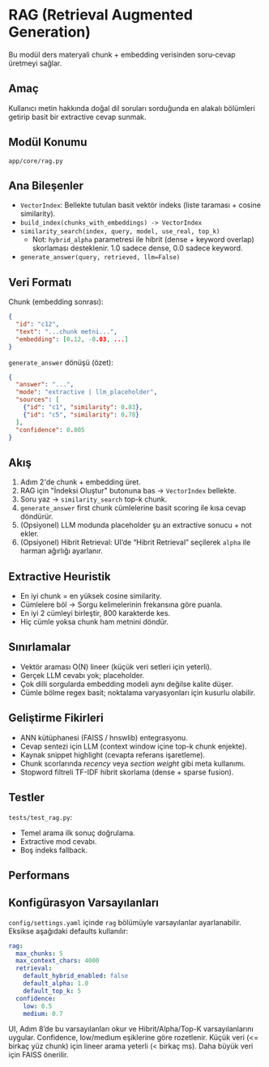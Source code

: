 # RAG (Retrieval Augmented Generation)

Bu modül ders materyali chunk + embedding verisinden soru-cevap üretmeyi sağlar.

## Amaç
Kullanıcı metin hakkında doğal dil soruları sorduğunda en alakalı bölümleri getirip basit bir extractive cevap sunmak.

## Modül Konumu
`app/core/rag.py`

## Ana Bileşenler
- `VectorIndex`: Bellekte tutulan basit vektör indeks (liste taraması + cosine similarity).
- `build_index(chunks_with_embeddings) -> VectorIndex`
- `similarity_search(index, query, model, use_real, top_k)`
  - Not: `hybrid_alpha` parametresi ile hibrit (dense + keyword overlap) skorlaması desteklenir. 1.0 sadece dense, 0.0 sadece keyword.
- `generate_answer(query, retrieved, llm=False)`

## Veri Formatı
Chunk (embedding sonrası):
```json
{
  "id": "c12",
  "text": "...chunk metni...",
  "embedding": [0.12, -0.03, ...]
}
```

`generate_answer` dönüşü (özet):
```json
{
  "answer": "...",
  "mode": "extractive | llm_placeholder",
  "sources": [
    {"id": "c1", "similarity": 0.83},
    {"id": "c5", "similarity": 0.78}
  ],
  "confidence": 0.805
}
```

## Akış
1. Adım 2'de chunk + embedding üret.
2. RAG için "İndeksi Oluştur" butonuna bas → `VectorIndex` bellekte.
3. Soru yaz → `similarity_search` top-k chunk.
4. `generate_answer` first chunk cümlelerine basit scoring ile kısa cevap döndürür.
5. (Opsiyonel) LLM modunda placeholder şu an extractive sonucu + not ekler.
6. (Opsiyonel) Hibrit Retrieval: UI’de “Hibrit Retrieval” seçilerek `alpha` ile harman ağırlığı ayarlanır.

## Extractive Heuristik
- En iyi chunk = en yüksek cosine similarity.
- Cümlelere böl → Sorgu kelimelerinin frekansına göre puanla.
- En iyi 2 cümleyi birleştir, 800 karakterde kes.
- Hiç cümle yoksa chunk ham metnini döndür.

## Sınırlamalar
- Vektör araması O(N) lineer (küçük veri setleri için yeterli).
- Gerçek LLM cevabı yok; placeholder.
- Çok dilli sorgularda embedding modeli aynı değilse kalite düşer.
- Cümle bölme regex basit; noktalama varyasyonları için kusurlu olabilir.

## Geliştirme Fikirleri
- ANN kütüphanesi (FAISS / hnswlib) entegrasyonu.
- Cevap sentezi için LLM (context window içine top-k chunk enjekte).
- Kaynak snippet highlight (cevapta referans işaretleme).
- Chunk scorlarında *recency* veya *section weight* gibi meta kullanımı.
- Stopword filtreli TF-IDF hibrit skorlama (dense + sparse fusion).

## Testler
`tests/test_rag.py`:
- Temel arama ilk sonuç doğrulama.
- Extractive mod cevabı.
- Boş indeks fallback.

## Performans
## Konfigürasyon Varsayılanları
`config/settings.yaml` içinde `rag` bölümüyle varsayılanlar ayarlanabilir. Eksikse aşağıdaki defaults kullanılır:

```yaml
rag:
  max_chunks: 5
  max_context_chars: 4000
  retrieval:
    default_hybrid_enabled: false
    default_alpha: 1.0
    default_top_k: 5
  confidence:
    low: 0.5
    medium: 0.7
```

UI, Adım 8’de bu varsayılanları okur ve Hibrit/Alpha/Top-K varsayılanlarını uygular. Confidence, low/medium eşiklerine göre rozetlenir.
Küçük veri (<= birkaç yüz chunk) için lineer arama yeterli (< birkaç ms). Daha büyük veri için FAISS önerilir.
